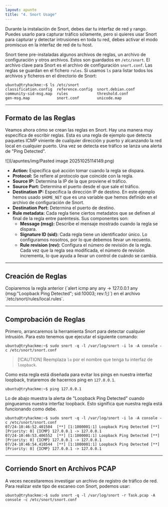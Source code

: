 ```yaml
---
layout: apunte
title: "4. Snort Usage"
---
```


Durante la instalación de Snort, debes dar tu interfaz de red y rango. Puedes usarlo para capturar tráfico sólamente, pero si quieres usar Snort para capturar y detectar intrusiones en toda tu red, debes activar el modo promiscuo en la interfaz de red de tu host.

Snort tiene pre-instaladas algunos archivos de reglas, un archivo de configuración y otros archivos. Estos son guardados en `/etc/snort`. El archivo clave para Snort es el archivo de configuración `snort.conf`. Las reglas se guardan en el fichero `rules`. Si usamos `ls` para listar todos los archivos y ficheros en el directorio de Snort:

```shell
ubuntu@tryhackme:~$ ls /etc/snort
classification.config  reference.config  snort.debian.conf
community-sid-msg.map  rules             threshold.conf
gen-msg.map            snort.conf        unicode.map
```

-----------------------------
<h2>Formato de las Reglas</h2>
Veamos ahora cómo se crean las reglas en Snort. Hay una manera muy específica de escribir reglas. Esta es una regla de ejemplo que detecta paquetes ICMP viniente de cualquier dirección y puerto y alcanzando la red local en cualquier puerto. Una vez se detecta ese tráfico se lanza una alerta de "Ping Detected".

![](/apuntes/img/Pasted image 20251025114149.png)

- **Action:** Especifica qué acción tomar cuando la regla se dispara.
- **Protocol:** Se refiere al protocolo que coincide con la regla.
- **Source IP:** Determina la IP de la que proviene el tráfico.
- **Source Port:** Determina el puerto desde el que sale el tráfico.
- **Destination IP:** Especifica la dirección IP de destino. En este ejemplo hemos usado `$HOME_NET` que es una variable que hemos definido en el archivo de configuración de Snort.
- **Destination Port:** Determina el puerto de destino.
- **Rule metadata:** Cada regla tiene ciertos metadatos que se definen al final de la regla entre paréntesis. Sus componentes son:
	- **Message (msg):** Describe el mensaje mostrado cuando la regla se dispara.
	- **Signature ID (sid):** Cada regla tiene un identificador único. Lo configuramos nosotros, por lo que debemos llevar un recuento.
	- **Rule revision (rev):** Configura el número de revisión de la regla. Cada vez que la regla sea modificada, el número de revisión incrementa, lo que ayuda a llevar un control de cuándo se cambia.

------------------------------
<h2>Creación de Reglas</h2>
Copiaremos la regla anterior (`alert icmp any any -> 127.0.0.1 any (msg:"Loopback Ping Detected"; sid:10003; rev:1;)`) en el archivo `/etc/snort/rules/local.rules`.

----------------------------
<h2>Comprobación de Reglas</h2>
Primero, arrancaremos la herramienta Snort para detectar cualquier intrusión. Para esto tenemos que ejecutar el siguiente comando:

`ubuntu@tryhackme:~$ sudo snort -q -l /var/log/snort -i lo -A console -c /etc/snort/snort.conf`

>[!CAUTION] Reemplaza `lo` por el nombre que tenga tu interfaz de `loopback`.

Como esta regla está diseñada para evitar los pings en nuestra interfaz loopback, trataremos de hacernos ping en `127.0.0.1`.

```shell
ubuntu@tryhackme:~$ ping 127.0.0.1
```

Lo de abajo muestra la alerta de "Loopback Ping Detected" cuando pingueamos nuestra interfaz loopback. Esto significa que nuestra regla está funcionando como debe.

```shell
ubuntu@tryhackme:~$ sudo snort -q -l /var/log/snort -i lo -A console -c /etc/snort/snort.conf
07/24-10:46:52.401504  [**] [1:1000001:1] Loopback Ping Detected [**] [Priority: 0] {ICMP} 127.0.0.1 -> 127.0.0.1
07/24-10:46:53.406552  [**] [1:1000001:1] Loopback Ping Detected [**] [Priority: 0] {ICMP} 127.0.0.1 -> 127.0.0.1
07/24-10:46:54.410544  [**] [1:1000001:1] Loopback Ping Detected [**] [Priority: 0] {ICMP} 127.0.0.1 -> 127.0.0.1
```

---------------------------------
<h2>Corriendo Snort en Archivos PCAP</h2>
A veces necesitaremos investigar un archivo de registro de tráfico de red. Para realizar este tipo de escaneo con Snort, podemos usar:

```shell
ubuntu@tryhackme:~$ sudo snort -q -l /var/log/snort -r Task.pcap -A console -c /etc/snort/snort.conf
```
